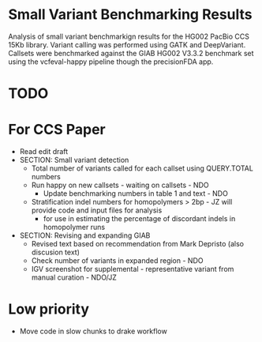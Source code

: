 # Small Variant Benchmarking Results
Analysis of small variant benchmarkign results for the HG002 PacBio CCS 15Kb library.
Variant calling was performed using GATK and DeepVariant.
Callsets were benchmarked against the GIAB HG002 V3.3.2 benchmark set using the vcfeval-happy pipeline though the precisionFDA app. 


# TODO

For CCS Paper
============================================
* Read edit draft
* SECTION: Small variant detection
    * Total number of variants called for each callset using QUERY.TOTAL numbers
    * Run happy on new callsets - waiting on callsets - NDO
        * Update benchmarking numbers in table 1 and text - NDO
    * Stratification indel numbers for homopolymers > 2bp - JZ will provide code and input files for analysis
        - for use in estimating the percentage of discordant indels in homopolymer runs 
* SECTION: Revising and expanding GIAB
    * Revised text based on recommendation from Mark Depristo (also discusion text)
    * Check number of variants in expanded region - NDO
    * IGV screenshot for supplemental - representative variant from manual curation - NDO/JZ

Low priority
============================================
* Move code in slow chunks to drake workflow